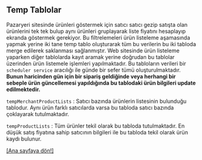 ## Temp Tablolar
Pazaryeri sitesinde ürünleri göstermek için satıcı satıcı gezip satışta olan ürünlerini tek tek bulup aynı ürünleri gruplayarak liste fiyatını hesaplayıp ekranda göstermek gerekiyor. Bu filtrelemeleri ürün listeleme aşamasında yapmak yerine iki tane temp tablo oluşturarak tüm bu verilerin bu iki tabloda merge edilerek saklanması sağlanmıştır. Web sitesinde ürün listeleme yaparken diğer tablolarda kayıt aramak yerine doğrudan bu tablolar üzerinden ürün listemele işlemleri yapılmaktadır. Bu tabloların verileri bir `scheduler service` aracılığı ile günde bir sefer tümü oluşturulmaktadır. **Bunun haricinden gün için bir sipariş geldiğinde veya herhangi bir sebeple ürün güncellemesi yapıldığında bu tablodaki ürün bilgileri update edilmektedir.**

`tempMerchantProductLists` : Satıcı bazında ürünlerin listesinin bulunduğu tablodur. Aynı ürün farklı satıcılarda varsa bu tabloda satıcı bazında çoklayarak tutulmaktadır.

`tempProductLists` : Tüm ürünler tekil olarak bu tabloda tutulmaktadır. En düşük satış fiyatına sahip satıcının bilgileri ile bu tabloda tekil olarak ürün kaydı bulunur.


[[Ana sayfaya dön!]](README.md)
